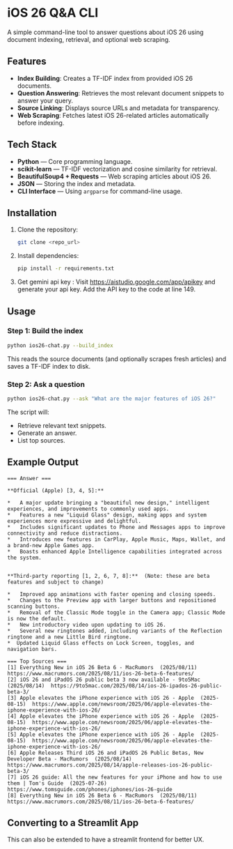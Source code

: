 

# iOS 26 Q&A CLI

A simple command-line tool to answer questions about iOS 26 using document indexing, retrieval, and optional web scraping.

## Features
- **Index Building**: Creates a TF-IDF index from provided iOS 26 documents.
- **Question Answering**: Retrieves the most relevant document snippets to answer your query.
- **Source Linking**: Displays source URLs and metadata for transparency.
- **Web Scraping**: Fetches latest iOS 26-related articles automatically before indexing.

## Tech Stack
- **Python** — Core programming language.
- **scikit-learn** — TF-IDF vectorization and cosine similarity for retrieval.
- **BeautifulSoup4 + Requests** — Web scraping articles about iOS 26.
- **JSON** — Storing the index and metadata.
- **CLI Interface** — Using `argparse` for command-line usage.

## Installation
1. Clone the repository:
   ```bash
   git clone <repo_url>
   ```
2. Install dependencies:
   ```bash
   pip install -r requirements.txt
   ```
3. Get gemini api key :
   Visit https://aistudio.google.com/app/apikey and generate your api key.
   Add the API key to the code at line 149.
## Usage

### Step 1: Build the index
```bash
python ios26-chat.py --build_index
```
This reads the source documents (and optionally scrapes fresh articles) and saves a TF-IDF index to disk.

### Step 2: Ask a question
```bash
python ios26-chat.py --ask "What are the major features of iOS 26?"
```
The script will:
- Retrieve relevant text snippets.
- Generate an answer.
- List top sources.

## Example Output
```
=== Answer ===

**Official (Apple) [3, 4, 5]:**

*   A major update bringing a "beautiful new design," intelligent experiences, and improvements to commonly used apps.
*   Features a new "Liquid Glass" design, making apps and system experiences more expressive and delightful.
*   Includes significant updates to Phone and Messages apps to improve connectivity and reduce distractions.
*   Introduces new features in CarPlay, Apple Music, Maps, Wallet, and a brand-new Apple Games app.
*   Boasts enhanced Apple Intelligence capabilities integrated across the system.


**Third-party reporting [1, 2, 6, 7, 8]:**  (Note: these are beta features and subject to change)

*   Improved app animations with faster opening and closing speeds.
*   Changes to the Preview app with larger buttons and repositioned scanning buttons.
*   Removal of the Classic Mode toggle in the Camera app; Classic Mode is now the default.
*   New introductory video upon updating to iOS 26.
*   Several new ringtones added, including variants of the Reflection ringtone and a new Little Bird ringtone.
*  Updated Liquid Glass effects on Lock Screen, toggles, and navigation bars.

=== Top Sources ===
[1] Everything New in iOS 26 Beta 6 - MacRumors  (2025/08/11)  https://www.macrumors.com/2025/08/11/ios-26-beta-6-features/
[2] iOS 26 and iPadOS 26 public beta 3 now available - 9to5Mac  (2025/08/14)  https://9to5mac.com/2025/08/14/ios-26-ipados-26-public-beta-3/
[3] Apple elevates the iPhone experience with iOS 26 - Apple  (2025-08-15)  https://www.apple.com/newsroom/2025/06/apple-elevates-the-iphone-experience-with-ios-26/
[4] Apple elevates the iPhone experience with iOS 26 - Apple  (2025-08-15)  https://www.apple.com/newsroom/2025/06/apple-elevates-the-iphone-experience-with-ios-26/
[5] Apple elevates the iPhone experience with iOS 26 - Apple  (2025-08-15)  https://www.apple.com/newsroom/2025/06/apple-elevates-the-iphone-experience-with-ios-26/
[6] Apple Releases Third iOS 26 and iPadOS 26 Public Betas, New Developer Beta - MacRumors  (2025/08/14)  https://www.macrumors.com/2025/08/14/apple-releases-ios-26-public-beta-3/
[7] iOS 26 guide: All the new features for your iPhone and how to use them | Tom's Guide  (2025-07-26)  https://www.tomsguide.com/phones/iphones/ios-26-guide
[8] Everything New in iOS 26 Beta 6 - MacRumors  (2025/08/11)  https://www.macrumors.com/2025/08/11/ios-26-beta-6-features/

```

## Converting to a Streamlit App
This can also be extended to have a streamlit frontend for better UX.



